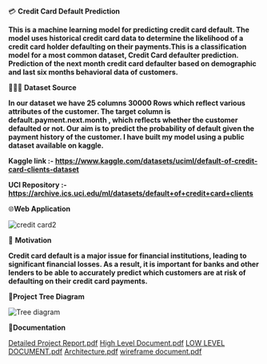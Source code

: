 💳 **Credit Card Default Prediction**

**This is a machine learning model for predicting credit card default. The model uses historical credit card data to determine the likelihood of a credit card holder defaulting on their payments.This is a classification model for a most common dataset, Credit Card defaulter prediction. Prediction of the next month credit card defaulter based on demographic and last six months behavioral data of customers.**

📙📙📙 **Dataset Source**

**In our dataset we have 25 columns 30000 Rows which reflect various attributes of the customer. The target column is default.payment.next.month , which reflects whether the customer defaulted or not. Our aim is to predict the probability of default given the payment history of the customer. I have built my model using a public dataset available on kaggle.**

**Kaggle link :- https://www.kaggle.com/datasets/uciml/default-of-credit-card-clients-dataset**

**UCI Repository :- https://archive.ics.uci.edu/ml/datasets/default+of+credit+card+clients**

🌐**Web Application**

![credit card2](https://user-images.githubusercontent.com/103568452/216960684-e847e264-ecdb-41d7-8944-c48317cc9dc5.jpg)

🧘 **Motivation**

**Credit card default is a major issue for financial institutions, leading to significant financial losses. As a result, it is important for banks and other lenders to be able to accurately predict which customers are at risk of defaulting on their credit card payments.**

🌲**Project Tree Diagram**

![Tree diagram](https://user-images.githubusercontent.com/103568452/216969847-c5b20524-e9bd-478a-b051-08d074f23566.jpg)

📄**Documentation**

[Detailed Project Report.pdf](https://github.com/Milind-Shende/Credit-Card/files/10662939/Detailed.Project.Report.pdf)
[High Level Document.pdf](https://github.com/Milind-Shende/Credit-Card/files/10662948/High.Level.Document.pdf)
[LOW LEVEL DOCUMENT.pdf](https://github.com/Milind-Shende/Credit-Card/files/10662950/LOW.LEVEL.DOCUMENT.pdf)
[Architecture.pdf](https://github.com/Milind-Shende/Credit-Card/files/10662951/Architecture.pdf)
[wireframe document.pdf](https://github.com/Milind-Shende/Credit-Card/files/10662952/wireframe.document.pdf)

